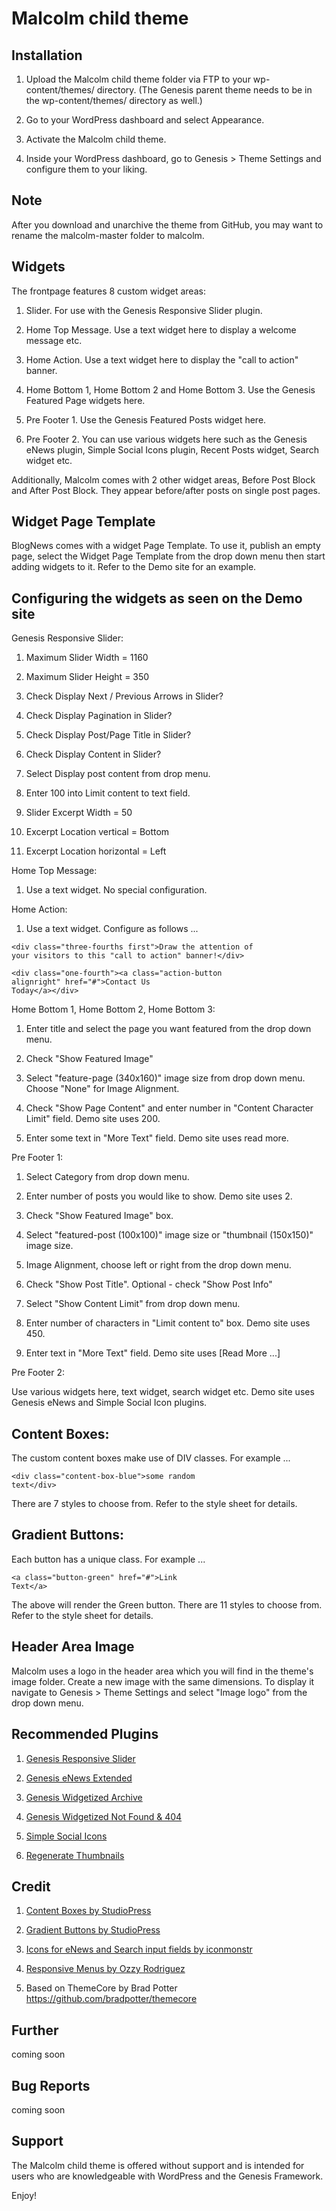 # Malcolm child theme

## Installation

1. Upload the Malcolm child theme folder via FTP to your wp-content/themes/ directory. (The Genesis parent theme needs to be in the wp-content/themes/ directory as well.)

2. Go to your WordPress dashboard and select Appearance.

3. Activate the Malcolm child theme.

4. Inside your WordPress dashboard, go to Genesis > Theme Settings and configure them to your liking.

## Note

After you download and unarchive the theme from GitHub, you may want to rename the malcolm-master folder to malcolm.

## Widgets

The frontpage features 8 custom widget areas:

1. Slider. For use with the Genesis Responsive Slider plugin.

2. Home Top Message. Use a text widget here to display a welcome message etc.

3. Home Action. Use a text widget here to display the "call to action" banner.

4. Home Bottom 1, Home Bottom 2 and Home Bottom 3. Use the Genesis Featured Page widgets here.

5. Pre Footer 1. Use the Genesis Featured Posts widget here.

6. Pre Footer 2. You can use various widgets here such as the Genesis eNews plugin, Simple Social Icons plugin, Recent Posts widget, Search widget etc.

Additionally, Malcolm comes with 2 other widget areas, Before Post Block and After Post Block. They appear before/after posts on single post pages.

## Widget Page Template

BlogNews comes with a widget Page Template. To use it, publish an empty page, select the Widget Page Template from the drop down menu then start adding widgets
to it. Refer to the Demo site for an example.

## Configuring the widgets as seen on the Demo site

Genesis Responsive Slider:

1. Maximum Slider Width = 1160

2. Maximum Slider Height = 350

3. Check Display Next / Previous Arrows in Slider?

4. Check Display Pagination in Slider?

5. Check Display Post/Page Title in Slider?

6. Check Display Content in Slider?

7. Select Display post content from drop menu.

8. Enter 100 into Limit content to text field.

9. Slider Excerpt Width = 50

10. Excerpt Location vertical = Bottom

11. Excerpt Location horizontal = Left

Home Top Message:

1. Use a text widget. No special configuration.

Home Action:

1. Use a text widget. Configure as follows ... 

<code>&lt;div class="three-fourths first"&gt;Draw the attention of your visitors to this "call to action" banner!&lt;/div&gt;</code>

<code>&lt;div class="one-fourth"&gt;&lt;a class="action-button alignright" href="#"&gt;Contact Us Today&lt;/a&gt;&lt;/div&gt;</code>

Home Bottom 1, Home Bottom 2, Home Bottom 3:

1. Enter title and select the page you want featured from the drop down menu.

2. Check "Show Featured Image"

3. Select "feature-page (340x160)" image size from drop down menu. Choose "None" for Image Alignment.

4. Check "Show Page Content" and enter number in "Content Character Limit" field. Demo site uses 200.

5. Enter some text in "More Text" field. Demo site uses read more.

Pre Footer 1:

1. Select Category from drop down menu.

2. Enter number of posts you would like to show. Demo site uses 2.

3. Check "Show Featured Image" box.

4. Select "featured-post (100x100)" image size or "thumbnail (150x150)" image size.

5. Image Alignment, choose left or right from the drop down menu.

6. Check "Show Post Title". Optional - check "Show Post Info"

7. Select "Show Content Limit" from drop down menu.

8. Enter number of characters in "Limit content to" box. Demo site uses 450.

9. Enter text in "More Text" field. Demo site uses [Read More ...]

Pre Footer 2:

Use various widgets here, text widget, search widget etc. Demo site uses Genesis eNews and Simple Social Icon plugins.

## Content Boxes:

The custom content boxes make use of DIV classes. For example ...

<code>&lt;div class="content-box-blue"&gt;some random text&lt;/div&gt;</code>

There are 7 styles to choose from. Refer to the style sheet for details.

## Gradient Buttons:

Each button has a unique class. For example ...

<code>&lt;a class="button-green" href="#"&gt;Link Text&lt;/a&gt;</code> 

The above will render the Green button. There are 11 styles to choose from. Refer to the style sheet for details.

## Header Area Image

Malcolm uses a logo in the header area which you will find in the theme's image folder. Create a new image with the same dimensions. To display it navigate to
Genesis > Theme Settings and select "Image logo" from the drop down menu.

## Recommended Plugins

1. [Genesis Responsive Slider](http://wordpress.org/extend/plugins/genesis-responsive-slider)

2. [Genesis eNews Extended](http://wordpress.org/extend/plugins/genesis-enews-extended/)

3. [Genesis Widgetized Archive](http://wordpress.org/plugins/genesis-widgetized-archive/)

4. [Genesis Widgetized Not Found & 404](http://wordpress.org/plugins/genesis-widgetized-notfound/)

5. [Simple Social Icons](http://wordpress.org/plugins/simple-social-icons/)

6. [Regenerate Thumbnails](http://wordpress.org/extend/plugins/regenerate-thumbnails/)

## Credit

1. [Content Boxes by StudioPress](http://www.studiopress.com/design/colored-content-boxes-buttons.htm)

2. [Gradient Buttons by StudioPress](http://www.studiopress.com/design/colored-content-boxes-buttons.htm)

3. [Icons for eNews and Search input fields by iconmonstr](http://iconmonstr.com/)

4. [Responsive Menus by Ozzy Rodriguez](http://wpbacon.com/tutorials/genesis-responsive-menu-2-0/)

5. Based on ThemeCore by Brad Potter https://github.com/bradpotter/themecore

## Further

coming soon

## Bug Reports

coming soon

## Support

The Malcolm child theme is offered without support and is intended for users who are knowledgeable with WordPress and the Genesis Framework.

Enjoy!